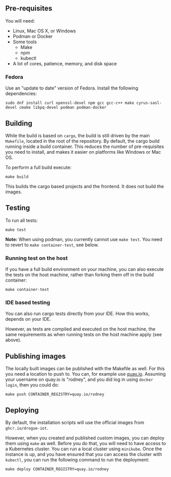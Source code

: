 
## Pre-requisites

You will need:

* Linux, Mac OS X, or Windows
* Podman or Docker
* Some tools
  * Make
  * npm
  * kubectl
* A lot of cores, patience, memory, and disk space

### Fedora

Use an "update to date" version of Fedora. Install the following dependencies:

    sudo dnf install curl openssl-devel npm gcc gcc-c++ make cyrus-sasl-devel cmake libpq-devel podman podman-docker

## Building

While the build is based on `cargo`, the build is still driven by the main `Makefile`, located in
the root of the repository. By default, the cargo build running inside a build container. This reduces
the number of pre-requisites you need to install, and makes it easier on platforms like Windows or Mac OS.

To perform a full build execute:

    make build

This builds the cargo based projects and the frontend. It does not build the images.

## Testing

To run all tests:

    make test

**Note:** When using podman, you currently cannot use `make test`. You need to revert
to `make container-test`, see below.

### Running test on the host

If you have a full build environment on your machine, you can also execute the tests on the host machine,
rather than forking them off in the build container:

    make container-test

### IDE based testing

You can also run cargo tests directly from your IDE. How this works, depends on your IDE.

However, as tests are compiled and executed on the host machine, the same requirements as when running
tests on the host machine apply (see above).

## Publishing images

The locally built images can be published with the Makefile as well. For this you need a location to push to.
You can, for example use [quay.io](https://quay.io). Assuming your username on quay.io is "rodney", and
you did log in using `docker login`, then you could do:

    make push CONTAINER_REGISTRY=quay.io/rodney

## Deploying

By default, the installation scripts will use the official images from `ghcr.io/drogue-iot`.

However, when you created and published custom images, you can deploy them using `make` as well. Before you
do that, you will need to have access to a Kubernetes cluster. You can run a local cluster using `minikube`.
Once the instance is up, and you have ensured that you can access the cluster with `kubectl`, you can run
the following command to run the deployment:

    make deploy CONTAINER_REGISTRY=quay.io/rodney
